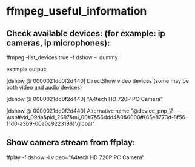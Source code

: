 # ffmpeg_useful_information

## Check available devices: (for example: ip cameras, ip microphones):
ffmpeg -list_devices true -f dshow -i dummy

example output:

[dshow @ 0000021dd0f2d440] DirectShow video devices (some may be both video and audio devices)

[dshow @ 0000021dd0f2d440]  "A4tech HD 720P PC Camera"

[dshow @ 0000021dd0f2d440]     Alternative name "@device_pnp_\\?\usb#vid_09da&pid_2697&mi_00#7&56ddd4&0&0000#{65e8773d-8f56-11d0-a3b9-00a0c9223196}\global"

## Show camera stream from ffplay:
ffplay -f dshow -i video="A4tech HD 720P PC Camera"
